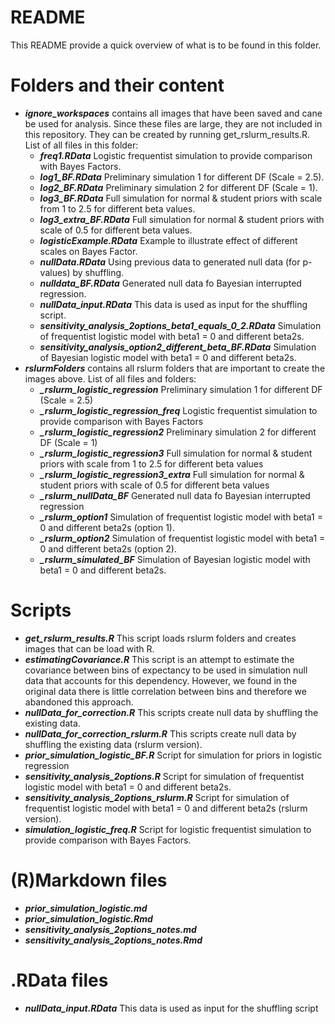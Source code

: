 README
================

This README provide a quick overview of what is to be found in this folder. 

# Folders and their content
- ***ignore_workspaces*** contains all images that have been saved and cane be used for analysis. Since these files are large, they are not included in this repository. They can be created by running get_rslurm_results.R. List of all files in this folder:
	- ***freq1.RData*** Logistic frequentist simulation to provide comparison with Bayes Factors.
	- ***log1_BF.RData*** Preliminary simulation 1 for different DF (Scale = 2.5).
	- ***log2_BF.RData*** Preliminary simulation 2 for different DF (Scale = 1).
	- ***log3_BF.RData*** Full simulation for normal & student priors with scale from 1 to 2.5 for different beta values.
	- ***log3_extra_BF.RData*** Full simulation for normal & student priors with scale of 0.5 for different beta values.
	- ***logisticExample.RData*** Example to illustrate effect of different scales on Bayes Factor.
	- ***nullData.RData*** Using previous data to generated null data (for p-values) by shuffling.
	- ***nulldata_BF.RData*** Generated null data fo Bayesian interrupted regression.
	- ***nullData_input.RData*** This data is used as input for the shuffling script.
	- ***sensitivity_analysis_2options_beta1_equals_0_2.RData*** Simulation of frequentist logistic model with beta1 = 0 and different beta2s. 
	- ***sensitivity_analysis_option2_different_beta_BF.RData*** Simulation of Bayesian logistic model with beta1 = 0 and different beta2s. 
- ***rslurmFolders*** contains all rslurm folders that are important to create the images above. List of all files and folders:
	- ***\_rslurm_logistic_regression***  Preliminary simulation 1 for different DF (Scale = 2.5)
	- ***\_rslurm_logistic_regression_freq*** Logistic frequentist simulation to provide comparison with Bayes Factors
	- ***\_rslurm_logistic_regression2*** Preliminary simulation 2 for different DF (Scale = 1)
	- ***\_rslurm_logistic_regression3*** Full simulation for normal & student priors with scale from 1 to 2.5 for different beta values
	- ***\_rslurm_logistic_regression3_extra*** Full simulation for normal & student priors with scale of 0.5 for different beta values
	- ***\_rslurm_nullData_BF*** Generated null data fo Bayesian interrupted regression
	- ***\_rslurm_option1*** Simulation of frequentist logistic model with beta1 = 0 and different beta2s (option 1). 
	- ***\_rslurm_option2*** Simulation of frequentist logistic model with beta1 = 0 and different beta2s (option 2). 
	- ***\_rslurm_simulated_BF*** Simulation of Bayesian logistic model with beta1 = 0 and different beta2s. 

# Scripts 
- ***get_rslurm_results.R*** This script loads rslurm folders and creates images that can be load with R. 
- ***estimatingCovariance.R*** This script is an attempt to estimate the covariance between bins of expectancy to be used in simulation null data that accounts for this dependency. However, we found in the original data there is little correlation between bins and therefore we abandoned this approach.  
- ***nullData_for_correction.R*** This scripts create null data by shuffling the existing data.
- ***nullData_for_correction_rslurm.R*** This scripts create null data by shuffling the existing data (rslurm version).
- ***prior_simulation_logistic_BF.R***  Script for simulation for priors in logistic regression
- ***sensitivity_analysis_2options.R*** Script for simulation of frequentist logistic model with beta1 = 0 and different beta2s. 
- ***sensitivity_analysis_2options_rslurm.R*** Script for simulation of frequentist logistic model with beta1 = 0 and different beta2s (rslurm version). 
- ***simulation_logistic_freq.R*** Script for logistic frequentist simulation to provide comparison with Bayes Factors.

# (R)Markdown files
- ***prior_simulation_logistic.md***
- ***prior_simulation_logistic.Rmd***
- ***sensitivity_analysis_2options_notes.md***
- ***sensitivity_analysis_2options_notes.Rmd***

# .RData files
- ***nullData_input.RData*** This data is used as input for the shuffling script